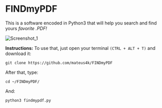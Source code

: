 # FINDmyPDF
This is a software encoded in Python3 that will help you search and find yours *favorite .PDF!*

![Screenshot_1](http://genius-go.com/kindeditor/attached/image/20171117/20171117095407_49994.png)

**Instructions:**
To use that, just open your terminal `(CTRL + ALT + T)` and download it:
```
git clone https://github.com/mateus4k/FINDmyPDF
```
After that, type:
```
cd ~/FINDmyPDF/
```
And:
```
python3 findmypdf.py
```


